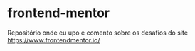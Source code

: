 # frontend-mentor
Repositório onde eu upo e comento sobre os desafios do site https://www.frontendmentor.io/
